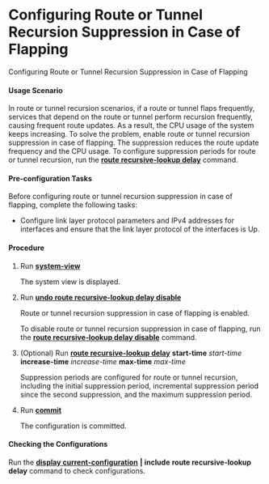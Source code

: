 Configuring Route or Tunnel Recursion Suppression in Case of Flapping
=====================================================================

Configuring Route or Tunnel Recursion Suppression in Case of Flapping

#### Usage Scenario

In route or tunnel recursion scenarios, if a route or tunnel flaps frequently, services that depend on the route or tunnel perform recursion frequently, causing frequent route updates. As a result, the CPU usage of the system keeps increasing. To solve the problem, enable route or tunnel recursion suppression in case of flapping. The suppression reduces the route update frequency and the CPU usage. To configure suppression periods for route or tunnel recursion, run the [**route recursive-lookup delay**](cmdqueryname=route+recursive-lookup+delay) command.


#### Pre-configuration Tasks

Before configuring route or tunnel recursion suppression in case of flapping, complete the following tasks:

* Configure link layer protocol parameters and IPv4 addresses for interfaces and ensure that the link layer protocol of the interfaces is Up.

#### Procedure

1. Run [**system-view**](cmdqueryname=system-view)
   
   
   
   The system view is displayed.
2. Run [**undo route recursive-lookup delay disable**](cmdqueryname=undo+route+recursive-lookup+delay+disable)
   
   
   
   Route or tunnel recursion suppression in case of flapping is enabled.
   
   
   
   To disable route or tunnel recursion suppression in case of flapping, run the [**route recursive-lookup delay disable**](cmdqueryname=route+recursive-lookup+delay+disable) command.
3. (Optional) Run [**route recursive-lookup delay**](cmdqueryname=route+recursive-lookup+delay) **start-time** *start-time* **increase-time** *increase-time* **max-time** *max-time*
   
   
   
   Suppression periods are configured for route or tunnel recursion, including the initial suppression period, incremental suppression period since the second suppression, and the maximum suppression period.
4. Run [**commit**](cmdqueryname=commit)
   
   
   
   The configuration is committed.

#### Checking the Configurations

Run the [**display current-configuration**](cmdqueryname=display+current-configuration) **|** **include** **route recursive-lookup delay** command to check configurations.